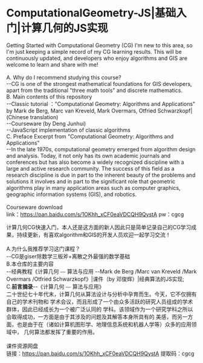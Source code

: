 <h1>ComputationalGeometry-JS|基础入门|计算几何的JS实现</h1>

Getting Started with Computational Geometry (CG)
I'm new to this area, so I'm just keeping a simple record of my CG learning results. This will be continuously updated, and developers who enjoy algorithms and GIS are welcome to learn and share with me!<br><br>
A. Why do I recommend studying this course?<br>
--CG is one of the strongest mathematical foundations for GIS developers, apart from the traditional "three math tools" and discrete mathematics.<br>
B. Main contents of this repository<br>
--Classic tutorial ："Computational Geometry: Algorithms and Applications" by Mark de Berg, Marc van Kreveld, Mark Overmars, Otfried Schwarzkopf|(Chinese translation)<br>
--Courseware (by Deng Junhui)<br>
--JavaScript implementation of classic algorithms<br>
C. Preface Excerpt from "Computational Geometry: Algorithms and Applications"<br>
--In the late 1970s, computational geometry emerged from algorithm design and analysis. Today, it not only has its own academic journals and conferences but has also become a widely recognized discipline with a large and active research community. The success of this field as a research discipline is due in part to the inherent beauty of the problems and solutions it involves and in part to the significant role that geometric algorithms play in many application areas such as computer graphics, geographic information systems (GIS), and robotics.<br><br>
Courseware download<br>
link：https://pan.baidu.com/s/1OKhh_xCF0eaVDCQH9QystA 
pw：cgcg 

计算几何CG快速入门，本人还是这方面的新人因此只是简单记录自己的CG学习成果，持续更新，有喜欢algorithm和GIS的开发人员欢迎一起学习交流！<br><br>
A.为什么我推荐学习这门课程？<br>
--CG是giser除数学三板斧+离散之外最强的数学基础<br>
B.本仓库的主要内容<br>
--经典教程《计算几何 ⎯⎯ 算法与应用 --Mark de Berg /Marc van Kreveld /Mark Overmars /Otfried Schwarzkopf》|课件（by 邓俊辉）|经典算法的JS实现;<br>
C.**前言摘录**--《计算几何 ⎯⎯ 算法与应用》<br>
二十世纪七十年代末，计算几何从算法设计与分析中孕育而生。今天，它不仅拥有自己的学术刊物和
学术会议，而且形成了一个由众多活跃的研究人员组成的学术群体，因此已经成长为一个被广泛认同的
学科。该领域作为一个研究学科之所以会取得成功，一方面是由于其涉及的问题及其解答本身所具有的
美感，而另一方面，也是由于在（诸如计算机图形学、地理信息系统和机器人学等）众多的应用领域中，
几何算法都发挥了重要的作用。<br><br>
课件资源网盘<br>
链接：https://pan.baidu.com/s/1OKhh_xCF0eaVDCQH9QystA 
提取码：cgcg 
